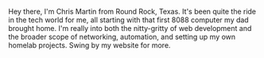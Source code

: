 Hey there, I'm Chris Martin from Round Rock, Texas.  It's been quite the ride in the tech world for me, all starting with that first 8088 computer my dad brought home. I'm really into both the nitty-gritty of web development and the broader scope of networking, automation, and setting up my own homelab projects. Swing by my website for more.

<!---
chrismartintx/chrismartintx is a ✨ special ✨ repository because its `README.md` (this file) appears on your GitHub profile.
You can click the Preview link to take a look at your changes.
--->
